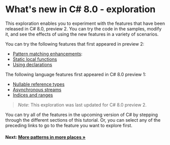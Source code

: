 # What's new in C# 8.0 - exploration

This exploration enables you to experiment with the features that have been released in C# 8.0, preview 2. You can try the code in the samples, modify it, and see the effects of using the new features in a variety of scenarios.

You can try the following features that first appeared in preview 2:

- [Pattern matching enhancements](./patterns.md):
- [Static local functions](static-local-functions.md)
- [Using declarations](using-declarations-ref-structs.md)

The following language features first appeared in C# 8.0 preview 1:

- [Nullable reference types](nullable-reference-types.md)
- [Asynchronous streams](asynchronous-streams.md)
- [Indices and ranges](indices-and-ranges.md)

> *Note*:
> This exploration was last updated for C# 8.0 preview 2.

You can try all of the features in the upcoming version of C# by stepping through the different sections of this tutorial. Or, you can select any of the preceding links to go to the feature you want to explore first.

#### Next: [More patterns in more places &raquo;](./patterns.md)
